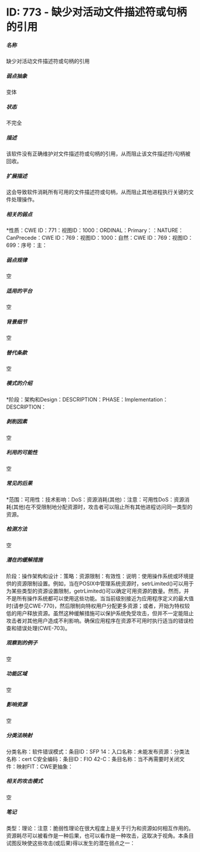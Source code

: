 # ID: 773 - 缺少对活动文件描述符或句柄的引用
<h5>名称</h5>缺少对活动文件描述符或句柄的引用
<h5>弱点抽象</h5>变体
<h5>状态</h5>不完全
<h5>描述</h5>该软件没有正确维护对文件描述符或句柄的引用，从而阻止该文件描述符/句柄被回收。
<h5>扩展描述</h5>这会导致软件消耗所有可用的文件描述符或句柄，从而阻止其他进程执行关键的文件处理操作。
<h5>相关的弱点</h5>*性质：CWE ID：771：视图ID：1000：ORDINAL：Primary：：NATURE：CanPrecede：CWE ID：769：视图ID：1000：自然：CWE ID：769：视图ID：699：序号：主：
<h5>弱点规律</h5>空
<h5>适用的平台</h5>空
<h5>背景细节</h5>空
<h5>替代条款</h5>空
<h5>模式的介绍</h5>*阶段：架构和Design：DESCRIPTION：PHASE：Implementation：DESCRIPTION：
<h5>剥削因素</h5>空
<h5>利用的可能性</h5>空
<h5>常见的后果</h5>*范围：可用性：技术影响：DoS：资源消耗(其他)：注意：可用性DoS：资源消耗(其他)在不受限制地分配资源时，攻击者可以阻止所有其他进程访问同一类型的资源。
<h5>检测方法</h5>空
<h5>潜在的缓解措施</h5>阶段：操作架构和设计：策略：资源限制：有效性：说明：使用操作系统或环境提供的资源限制设置。例如，当在POSIX中管理系统资源时，setrLimited()可以用于为某些类型的资源设置限制，getrLimited()可以确定可用资源的数量。然而，并不是所有操作系统都可以使用这些功能。当当前级别接近为应用程序定义的最大值时(请参见CWE-770)，然后限制向特权用户分配更多资源；或者，开始为特权较低的用户释放资源。虽然这种缓解措施可以保护系统免受攻击，但并不一定能阻止攻击者对其他用户造成不利影响。确保应用程序在资源不可用时执行适当的错误检查和错误处理(CWE-703)。
<h5>观察到的例子</h5>空
<h5>功能区域</h5>空
<h5>影响资源</h5>空
<h5>分类法映射</h5>分类名称：软件错误模式：条目ID：SFP 14：入口名称：未能发布资源：分类法名称：cert C安全编码：条目ID：FIO 42-C：条目名称：当不再需要时关闭文件：映射FIT：CWE更抽象：
<h5>相关的攻击模式</h5>空
<h5>笔记</h5>类型：理论：注意：脆弱性理论在很大程度上是关于行为和资源如何相互作用的。资源耗尽可以被看作是一种后果，也可以看作是一种攻击，这取决于视角。本条目试图反映使这些攻击(或后果)得以发生的潜在弱点之一：

